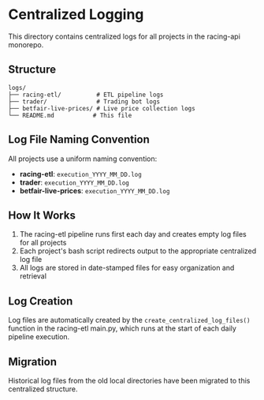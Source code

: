 # Centralized Logging

This directory contains centralized logs for all projects in the racing-api monorepo.

## Structure

```
logs/
├── racing-etl/          # ETL pipeline logs
├── trader/              # Trading bot logs
├── betfair-live-prices/ # Live price collection logs
└── README.md           # This file
```

## Log File Naming Convention

All projects use a uniform naming convention:

- **racing-etl**: `execution_YYYY_MM_DD.log`
- **trader**: `execution_YYYY_MM_DD.log`
- **betfair-live-prices**: `execution_YYYY_MM_DD.log`

## How It Works

1. The racing-etl pipeline runs first each day and creates empty log files for all projects
2. Each project's bash script redirects output to the appropriate centralized log file
3. All logs are stored in date-stamped files for easy organization and retrieval

## Log Creation

Log files are automatically created by the `create_centralized_log_files()` function in the racing-etl main.py, which runs at the start of each daily pipeline execution.

## Migration

Historical log files from the old local directories have been migrated to this centralized structure.
